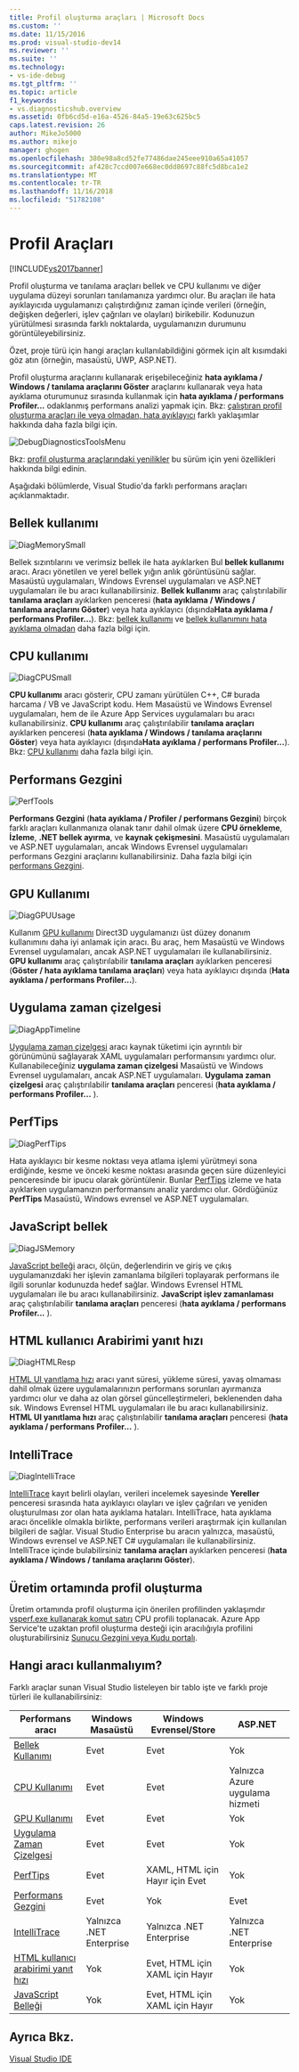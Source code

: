```yaml
---
title: Profil oluşturma araçları | Microsoft Docs
ms.custom: ''
ms.date: 11/15/2016
ms.prod: visual-studio-dev14
ms.reviewer: ''
ms.suite: ''
ms.technology:
- vs-ide-debug
ms.tgt_pltfrm: ''
ms.topic: article
f1_keywords:
- vs.diagnosticshub.overview
ms.assetid: 0fb6cd5d-e16a-4526-84a5-19e63c625bc5
caps.latest.revision: 26
author: MikeJo5000
ms.author: mikejo
manager: ghogen
ms.openlocfilehash: 380e98a8cd52fe77486dae245eee910a65a41057
ms.sourcegitcommit: af428c7ccd007e668ec0dd8697c88fc5d8bca1e2
ms.translationtype: MT
ms.contentlocale: tr-TR
ms.lasthandoff: 11/16/2018
ms.locfileid: "51782108"
---
```

# <a name="profiling-tools"></a>Profil Araçları
[!INCLUDE[vs2017banner](../includes/vs2017banner.md)]

Profil oluşturma ve tanılama araçları bellek ve CPU kullanımı ve diğer uygulama düzeyi sorunları tanılamanıza yardımcı olur. Bu araçları ile hata ayıklayıcıda uygulamanızı çalıştırdığınız zaman içinde verileri (örneğin, değişken değerleri, işlev çağrıları ve olayları) birikebilir. Kodunuzun yürütülmesi sırasında farklı noktalarda, uygulamanızın durumunu görüntüleyebilirsiniz.  
  
 Özet, proje türü için hangi araçları kullanılabildiğini görmek için alt kısımdaki göz atın (örneğin, masaüstü, UWP, ASP.NET).  
  
 Profil oluşturma araçlarını kullanarak erişebileceğiniz **hata ayıklama / Windows / tanılama araçlarını Göster** araçlarını kullanarak veya hata ayıklama oturumunuz sırasında kullanmak için **hata ayıklama / performans Profiler...**  odaklanmış performans analizi yapmak için.  Bkz: [çalıştıran profil oluşturma araçları ile veya olmadan, hata ayıklayıcı](../profiling/running-profiling-tools-with-or-without-the-debugger.md) farklı yaklaşımlar hakkında daha fazla bilgi için.  
  
 ![DebugDiagnosticsToolsMenu](../profiling/media/debugdiagnosticstoolsmenu.png "DebugDiagnosticsToolsMenu")  
  
 Bkz: [profil oluşturma araçlarındaki yenilikler](../profiling/what-s-new-in-profiling-tools.md) bu sürüm için yeni özellikleri hakkında bilgi edinin.  
  
 Aşağıdaki bölümlerde, Visual Studio'da farklı performans araçları açıklanmaktadır.  
  
## <a name="memory-usage"></a>Bellek kullanımı  
 ![DiagMemorySmall](../profiling/media/diagmemorysmall.png "DiagMemorySmall")  
  
 Bellek sızıntılarını ve verimsiz bellek ile hata ayıklarken Bul **bellek kullanımı** aracı. Aracı yönetilen ve yerel bellek yığın anlık görüntüsünü sağlar. Masaüstü uygulamaları, Windows Evrensel uygulamaları ve ASP.NET uygulamaları ile bu aracı kullanabilirsiniz. **Bellek kullanımı** araç çalıştırılabilir **tanılama araçları** ayıklarken penceresi (**hata ayıklama / Windows / tanılama araçlarını Göster**) veya hata ayıklayıcı (dışında**Hata ayıklama / performans Profiler...**). Bkz: [bellek kullanımı](../profiling/memory-usage.md) ve [bellek kullanımını hata ayıklama olmadan](http://msdn.microsoft.com/library/8883bc5f-df86-4f84-aa2b-a21150f499b0) daha fazla bilgi için.  
  
## <a name="cpu-usage"></a>CPU kullanımı  
 ![DiagCPUSmall](../profiling/media/diagcpusmall.png "DiagCPUSmall")  
  
 **CPU kullanımı** aracı gösterir, CPU zamanı yürütülen C++, C# burada harcama / VB ve JavaScript kodu.  Hem Masaüstü ve Windows Evrensel uygulamaları, hem de ile Azure App Services uygulamaları bu aracı kullanabilirsiniz. **CPU kullanımı** araç çalıştırılabilir **tanılama araçları** ayıklarken penceresi (**hata ayıklama / Windows / tanılama araçlarını Göster**) veya hata ayıklayıcı (dışında**Hata ayıklama / performans Profiler...**). Bkz: [CPU kullanımı](../profiling/cpu-usage.md) daha fazla bilgi için.  
  
## <a name="performance-explorer"></a>Performans Gezgini  
 ![PerfTools](../profiling/media/perftools.png "PerfTools")  
  
 **Performans Gezgini** (**hata ayıklama / Profiler / performans Gezgini**) birçok farklı araçları kullanmanıza olanak tanır dahil olmak üzere **CPU örnekleme**,  **İzleme**, **.NET bellek ayırma**, ve **kaynak çekişmesini**. Masaüstü uygulamaları ve ASP.NET uygulamaları, ancak Windows Evrensel uygulamaları performans Gezgini araçlarını kullanabilirsiniz. Daha fazla bilgi için [performans Gezgini](../profiling/performance-explorer.md).  
  
## <a name="gpu-usage"></a>GPU Kullanımı  
 ![DiagGPUUsage](../profiling/media/diaggpuusage.png "DiagGPUUsage")  
  
 Kullanım [GPU kullanımı](../debugger/gpu-usage.md) Direct3D uygulamanızı üst düzey donanım kullanımını daha iyi anlamak için aracı. Bu araç, hem Masaüstü ve Windows Evrensel uygulamaları, ancak ASP.NET uygulamaları ile kullanabilirsiniz. **GPU kullanımı** araç çalıştırılabilir **tanılama araçları** ayıklarken penceresi (**Göster / hata ayıklama tanılama araçları**) veya hata ayıklayıcı dışında (**Hata ayıklama / performans Profiler...**).  
  
## <a name="application-timeline"></a>Uygulama zaman çizelgesi  
 ![DiagAppTimeline](../profiling/media/diagapptimeline.png "DiagAppTimeline")  
  
 [Uygulama zaman çizelgesi](../profiling/application-timeline.md) aracı kaynak tüketimi için ayrıntılı bir görünümünü sağlayarak XAML uygulamaları performansını yardımcı olur. Kullanabileceğiniz **uygulama zaman çizelgesi** Masaüstü ve Windows Evrensel uygulamaları, ancak ASP.NET uygulamaları. **Uygulama zaman çizelgesi** araç çalıştırılabilir **tanılama araçları** penceresi (**hata ayıklama / performans Profiler...** ).  
  
## <a name="perftips"></a>PerfTips  
 ![DiagPerfTips](../profiling/media/diagperftips.png "DiagPerfTips")  
  
 Hata ayıklayıcı bir kesme noktası veya atlama işlemi yürütmeyi sona erdiğinde, kesme ve önceki kesme noktası arasında geçen süre düzenleyici penceresinde bir ipucu olarak görüntülenir. Bunlar [PerfTips](../profiling/perftips.md) izleme ve hata ayıklarken uygulamanızın performansını analiz yardımcı olur. Gördüğünüz **PerfTips** Masaüstü, Windows evrensel ve ASP.NET uygulamaları.  
  
## <a name="javascript-memory"></a>JavaScript bellek  
 ![DiagJSMemory](../profiling/media/diagjsmemory.png "DiagJSMemory")  
  
 [JavaScript belleği](../profiling/javascript-memory.md) aracı, ölçün, değerlendirin ve giriş ve çıkış uygulamanızdaki her işlevin zamanlama bilgileri toplayarak performans ile ilgili sorunlar kodunuzda hedef sağlar. Windows Evrensel HTML uygulamaları ile bu aracı kullanabilirsiniz. **JavaScript işlev zamanlaması** araç çalıştırılabilir **tanılama araçları** penceresi (**hata ayıklama / performans Profiler...** ).  
  
## <a name="html-ui-responsiveness"></a>HTML kullanıcı Arabirimi yanıt hızı  
 ![DiagHTMLResp](../profiling/media/diaghtmlresp.png "DiagHTMLResp")  
  
 [HTML UI yanıtlama hızı](../profiling/html-ui-responsiveness.md) aracı yanıt süresi, yükleme süresi, yavaş olmaması dahil olmak üzere uygulamalarınızın performans sorunları ayırmanıza yardımcı olur ve daha az olan görsel güncelleştirmeleri, beklenenden daha sık. Windows Evrensel HTML uygulamaları ile bu aracı kullanabilirsiniz. **HTML UI yanıtlama hızı** araç çalıştırılabilir **tanılama araçları** penceresi (**hata ayıklama / performans Profiler...** ).  
  
## <a name="intellitrace"></a>IntelliTrace  
 ![DiagIntelliTrace](../profiling/media/diagintellitrace.png "DiagIntelliTrace")  
  
 [IntelliTrace](../debugger/intellitrace.md) kayıt belirli olayları, verileri incelemek sayesinde **Yereller** penceresi sırasında hata ayıklayıcı olayları ve işlev çağrıları ve yeniden oluşturulması zor olan hata ayıklama hataları.  IntelliTrace, hata ayıklama aracı öncelikle olmakla birlikte, performans verileri araştırmak için kullanılan bilgileri de sağlar. Visual Studio Enterprise bu aracın yalnızca, masaüstü, Windows evrensel ve ASP.NET C# uygulamaları ile kullanabilirsiniz. IntelliTrace içinde bulabilirsiniz **tanılama araçları** ayıklarken penceresi (**hata ayıklama / Windows / tanılama araçlarını Göster**).  
  
## <a name="profiling-in-production"></a>Üretim ortamında profil oluşturma  
 Üretim ortamında profil oluşturma için önerilen profilinden yaklaşımdır [vsperf.exe kullanarak komut satırı](../profiling/using-the-profiling-tools-from-the-command-line.md) CPU profili toplanacak. Azure App Service'te uzaktan profil oluşturma desteği için aracılığıyla profilini oluşturabilirsiniz [Sunucu Gezgini veya Kudu portalı](https://azure.microsoft.com/en-us/blog/remote-profiling-support-in-azure-app-service/).  
  
## <a name="which-tool-should-i-use"></a>Hangi aracı kullanmalıyım?  
 Farklı araçlar sunan Visual Studio listeleyen bir tablo işte ve farklı proje türleri ile kullanabilirsiniz:  
  
|Performans aracı|Windows Masaüstü|Windows Evrensel/Store|ASP.NET|  
|----------------------|---------------------|------------------------------|-------------|  
|[Bellek Kullanımı](../profiling/memory-usage.md)|Evet|Evet|Yok|  
|[CPU Kullanımı](../profiling/cpu-usage.md)|Evet|Evet|Yalnızca Azure uygulama hizmeti|  
|[GPU Kullanımı](../debugger/gpu-usage.md)|Evet|Evet|Yok|  
|[Uygulama Zaman Çizelgesi](../profiling/application-timeline.md)|Evet|Evet|Yok|  
|[PerfTips](../profiling/perftips.md)|Evet|XAML, HTML için Hayır için Evet|Yok|  
|[Performans Gezgini](../profiling/performance-explorer.md)|Evet|Yok|Evet|  
|[IntelliTrace](../debugger/intellitrace.md)|Yalnızca .NET Enterprise|Yalnızca .NET Enterprise|Yalnızca .NET Enterprise|  
|[HTML kullanıcı arabirimi yanıt hızı](../profiling/html-ui-responsiveness.md)|Yok|Evet, HTML için XAML için Hayır|Yok|  
|[JavaScript Belleği](../profiling/javascript-memory.md)|Yok|Evet, HTML için XAML için Hayır|Yok|  
  
## <a name="see-also"></a>Ayrıca Bkz.  
 [Visual Studio IDE](../ide/visual-studio-ide.md)



